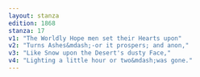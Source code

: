 ```yaml
---
layout: stanza
edition: 1868
stanza: 17
v1: "The Worldly Hope men set their Hearts upon"
v2: "Turns Ashes&mdash;-or it prospers; and anon,"
v3: "Like Snow upon the Desert's dusty Face,"
v4: "Lighting a little hour or two&mdash;was gone."
---
```

